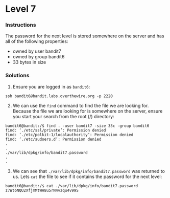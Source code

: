 # Level 7

### Instructions
The password for the next level is stored somewhere on the server and has all of the following properties:
- owned by user bandit7
- owned by group bandit6
- 33 bytes in size



### Solutions
1. Ensure you are logged in as `bandit6`:
```
ssh bandit6@bandit.labs.overthewire.org -p 2220
```

2. We can use the `find` command to find the file we are looking for. Because the file we are looking for is somewhere on the server, ensure you start your search from the root (/) directory:
```shell
bandit6@bandit:/$ find . -user bandit7 -size 33c -group bandit6
find: ‘./etc/ssl/private’: Permission denied
find: ‘./etc/polkit-1/localauthority’: Permission denied
find: ‘./etc/sudoers.d’: Permission denied
.
.
./var/lib/dpkg/info/bandit7.password
.
.
```

3. We can see that `./var/lib/dpkg/info/bandit7.password` was returned to us. Lets `cat` the file to see if it contains the password for the next level:
```shell
bandit6@bandit:/$ cat ./var/lib/dpkg/info/bandit7.password
z7WtoNQU2XfjmMtWA8u5rN4vzqu4v99S
```